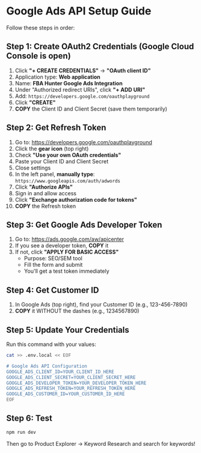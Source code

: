 # Google Ads API Setup Guide

Follow these steps in order:

## Step 1: Create OAuth2 Credentials (Google Cloud Console is open)

1. Click **"+ CREATE CREDENTIALS"** → **"OAuth client ID"**
2. Application type: **Web application**
3. Name: **FBA Hunter Google Ads Integration**
4. Under "Authorized redirect URIs", click **"+ ADD URI"**
5. Add: `https://developers.google.com/oauthplayground`
6. Click **"CREATE"**
7. **COPY** the Client ID and Client Secret (save them temporarily)

## Step 2: Get Refresh Token

1. Go to: https://developers.google.com/oauthplayground
2. Click the **gear icon** (top right)
3. Check **"Use your own OAuth credentials"**
4. Paste your Client ID and Client Secret
5. Close settings
6. In the left panel, **manually type**: `https://www.googleapis.com/auth/adwords`
7. Click **"Authorize APIs"**
8. Sign in and allow access
9. Click **"Exchange authorization code for tokens"**
10. **COPY** the Refresh token

## Step 3: Get Google Ads Developer Token

1. Go to: https://ads.google.com/aw/apicenter
2. If you see a developer token, **COPY** it
3. If not, click **"APPLY FOR BASIC ACCESS"**
   - Purpose: SEO/SEM tool
   - Fill the form and submit
   - You'll get a test token immediately

## Step 4: Get Customer ID

1. In Google Ads (top right), find your Customer ID (e.g., 123-456-7890)
2. **COPY** it WITHOUT the dashes (e.g., 1234567890)

## Step 5: Update Your Credentials

Run this command with your values:

```bash
cat >> .env.local << EOF

# Google Ads API Configuration
GOOGLE_ADS_CLIENT_ID=YOUR_CLIENT_ID_HERE
GOOGLE_ADS_CLIENT_SECRET=YOUR_CLIENT_SECRET_HERE
GOOGLE_ADS_DEVELOPER_TOKEN=YOUR_DEVELOPER_TOKEN_HERE
GOOGLE_ADS_REFRESH_TOKEN=YOUR_REFRESH_TOKEN_HERE
GOOGLE_ADS_CUSTOMER_ID=YOUR_CUSTOMER_ID_HERE
EOF
```

## Step 6: Test

```bash
npm run dev
```

Then go to Product Explorer → Keyword Research and search for keywords!